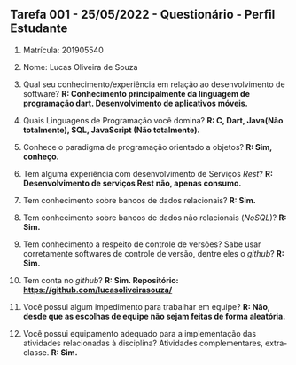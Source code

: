 ## Tarefa 001 - 25/05/2022 - Questionário - Perfil Estudante

1. Matrícula: 201905540
2. Nome: Lucas Oliveira de Souza

3. Qual seu conhecimento/experiência em relação ao desenvolvimento de software?
**R: Conhecimento principalmente da linguagem de programação dart. Desenvolvimento de aplicativos móveis.**

4. Quais Linguagens de Programação você domina?
**R: C, Dart, Java(Não totalmente), SQL, JavaScript (Não totalmente).**

5. Conhece o paradigma de programação orientado a objetos?
**R: Sim, conheço.**

6. Tem alguma experiência com desenvolvimento de Serviços _Rest_?
**R: Desenvolvimento de serviços Rest não, apenas consumo.**

7. Tem conhecimento sobre bancos de dados relacionais?
**R: Sim.**

8. Tem conhecimento sobre bancos de dados não relacionais (_NoSQL_)?
**R: Sim.**

9. Tem conhecimento a respeito de controle de versões? Sabe usar corretamente softwares de controle de versão, dentre eles o _github_?
**R: Sim.**

10. Tem conta no _github_?
**R: Sim. Repositório: https://github.com/lucasoliveirasouza/**

   
10. Você possui algum impedimento para trabalhar em equipe?
**R: Não, desde que as escolhas de equipe não sejam feitas de forma aleatória.**

11. Você possui equipamento adequado para a implementação das atividades relacionadas à disciplina? Atividades complementares, extra-classe.
**R: Sim.**

